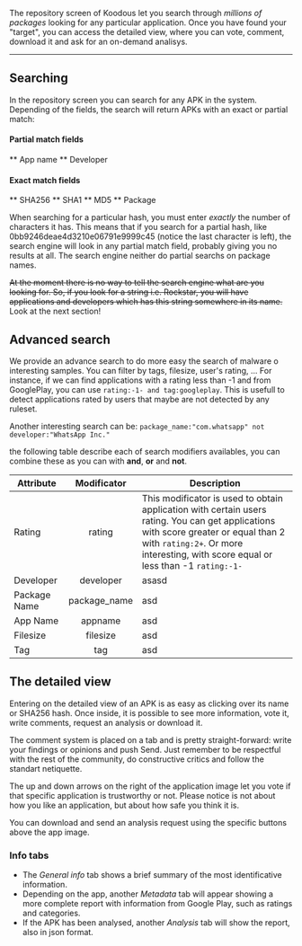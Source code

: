 The repository screen of Koodous let you search through _millions of packages_ looking for any particular application. Once you have found your "target", you can access the detailed view, where you can vote, comment, download it and ask for an on-demand analisys. 

***

## Searching

In the repository screen you can search for any APK in the system. Depending of the fields, the search will return APKs with an exact or partial match:

#### Partial match fields

** App name
** Developer

#### Exact match fields

** SHA256
** SHA1
** MD5
** Package

When searching for a particular hash, you must enter _exactly_ the number of characters it has. This means that if you search for a partial hash, like 0bb9246deae4d3210e06791e9999c45 (notice the last character is left), the search engine will look in any partial match field, probably giving you no results at all. The search engine neither do partial searchs on package names.

<del>At the moment there is no way to tell the search engine what are you looking for. So, if you look for a string i.e. Rockstar, you will have applications and developers which has this string somewhere in its name.</del> Look at the next section!

## Advanced search

We provide an advance search to do more easy the search of malware o interesting samples. You can filter by tags, filesize, user's rating, ... For instance, if we can find applications with a rating less than -1 and from GooglePlay, you can use ```rating:-1- and tag:googleplay```. This is usefull to detect applications rated by users that maybe are not detected by any ruleset.

Another interesting search can be: ```package_name:"com.whatsapp" not developer:"WhatsApp Inc."```

the following table describe each of search modifiers availables, you can combine these as you can with **and**, **or** and **not**.

| Attribute | Modificator | Description |
| ------------- |:-------------:| ----- |
| Rating | rating | This modificator is used to obtain application with certain users rating. You can get applications with  score greater or equal than 2 with ```rating:2+```. Or more interesting, with score equal or less than -1 ```rating:-1-``` |
| Developer | developer | asasd |
| Package Name | package_name | asd |
| App Name | appname | asd |
| Filesize | filesize | asd |
| Tag | tag | asd |


## The detailed view

Entering on the detailed view of an APK is as easy as clicking over its name or SHA256 hash. Once inside, it is possible to see more information, vote it, write comments, request an analysis or download it.

The comment system is placed on a tab and is pretty straight-forward: write your findings or opinions and push Send. Just remember to be respectful with the rest of the community, do constructive critics and follow the standart netiquette. 

The up and down arrows on the right of the application image let you vote if that specific application is trustworthy or not. Please notice is not about how you like an application, but about how safe you think it is. 

You can download and send an analysis request using the specific buttons above the app image. 

### Info tabs

* The _General info_ tab shows a brief summary of the most identificative information. 
* Depending on the app, another _Metadata_ tab will appear showing a more complete report with information from Google Play, such as ratings and categories. 
* If the APK has been analysed, another _Analysis_ tab will show the report, also in json format. 

